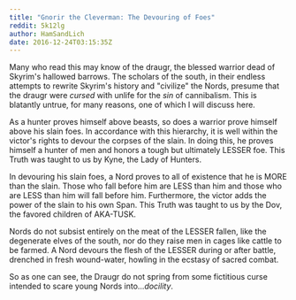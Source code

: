 ```yaml
---
title: "Gnorir the Cleverman: The Devouring of Foes"
reddit: 5k12lg
author: HamSandLich
date: 2016-12-24T03:15:35Z
---
```


Many who read this may know of the draugr, the blessed warrior dead of Skyrim's hallowed barrows. The scholars of the south, in their endless attempts to rewrite Skyrim's history and "civilize" the Nords, presume that the draugr were *cursed* with unlife for the *sin* of cannibalism. This is blatantly untrue, for many reasons, one of which I will discuss here.

As a hunter proves himself above beasts, so does a warrior prove himself above his slain foes. In accordance with this hierarchy, it is well within the victor's rights to devour the corpses of the slain. In doing this, he proves himself a hunter of men and honors a tough but ultimately LESSER foe. This Truth was taught to us by Kyne, the Lady of Hunters.

In devouring his slain foes, a Nord proves to all of existence that he is MORE than the slain. Those who fall before him are LESS than him and those who are LESS than him will fall before him. Furthermore, the victor adds the power of the slain to his own Span. This Truth was taught to us by the Dov, the favored children of AKA-TUSK.

Nords do not subsist entirely on the meat of the LESSER fallen, like the degenerate elves of the south, nor do they raise men in cages like cattle to be farmed. A Nord devours the flesh of the LESSER during or after battle, drenched in fresh wound-water, howling in the ecstasy of sacred combat.

So as one can see, the Draugr do not spring from some fictitious curse intended to scare young Nords into...*docility*.




